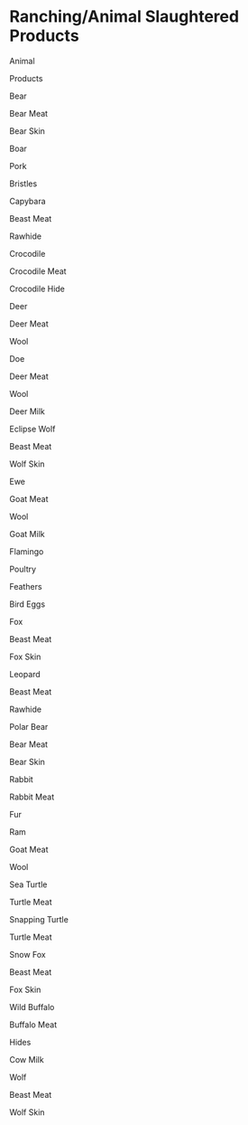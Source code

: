 # Ranching/Animal Slaughtered Products

Animal

Products


Bear

Bear Meat

Bear Skin


Boar

Pork

Bristles


Capybara

Beast Meat

Rawhide


Crocodile

Crocodile Meat

Crocodile Hide


Deer

Deer Meat

Wool


Doe

Deer Meat

Wool

Deer Milk


Eclipse Wolf

Beast Meat

Wolf Skin


Ewe

Goat Meat

Wool

Goat Milk


Flamingo

Poultry

Feathers

Bird Eggs


Fox

Beast Meat

Fox Skin


Leopard

Beast Meat

Rawhide


Polar Bear

Bear Meat

Bear Skin


Rabbit

Rabbit Meat

Fur


Ram

Goat Meat

Wool


Sea Turtle

Turtle Meat


Snapping Turtle

Turtle Meat


Snow Fox

Beast Meat

Fox Skin


Wild Buffalo

Buffalo Meat

Hides

Cow Milk


Wolf

Beast Meat

Wolf Skin

